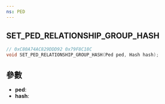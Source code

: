 ```yaml
---
ns: PED
---
```

## SET_PED_RELATIONSHIP_GROUP_HASH

```c
// 0xC80A74AC829DDD92 0x79F8C18C
void SET_PED_RELATIONSHIP_GROUP_HASH(Ped ped, Hash hash);
```


## 參數
* **ped**: 
* **hash**: 

